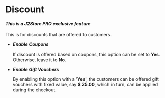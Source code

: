 # Discount

#### *This is a J2Store PRO exclusive feature*

This is for discounts that are offered to customers.

* ***Enable Coupons***

    If discount is offered based on coupons, this option can be set to **Yes**. Otherwise, leave it to **No**.
    
* ***Enable Gift Vouchers***

    By enabling this option with a '**Yes**', the customers can be offered gift vouchers with fixed value, say **$ 25.00**, which in turn, can be applied during the checkout.